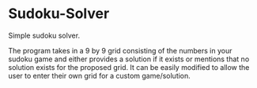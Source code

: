 # Sudoku-Solver
Simple sudoku solver.

The program takes in a 9 by 9 grid consisting of the numbers in your sudoku game and either provides a
solution if it exists or mentions that no solution exists for the proposed grid. It can be easily modified to allow the user to enter their own grid for a custom game/solution.

